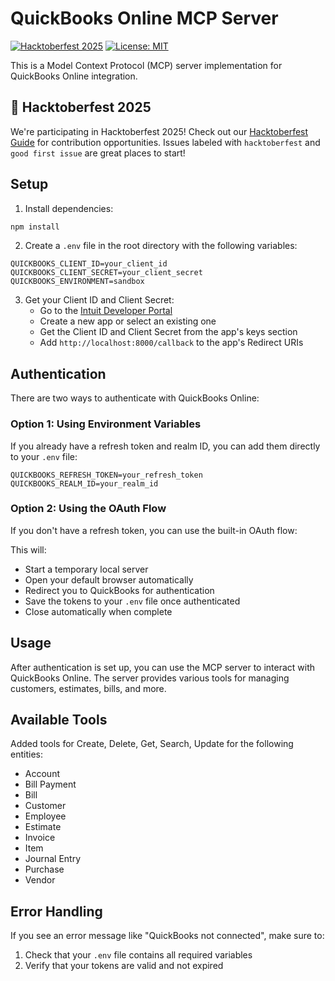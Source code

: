 # QuickBooks Online MCP Server

[![Hacktoberfest 2025](https://img.shields.io/badge/Hacktoberfest-2025-blueviolet)](HACKTOBERFEST.md)
[![License: MIT](https://img.shields.io/badge/License-MIT-yellow.svg)](LICENSE)

This is a Model Context Protocol (MCP) server implementation for QuickBooks Online integration.

## 🎃 Hacktoberfest 2025

We're participating in Hacktoberfest 2025! Check out our [Hacktoberfest Guide](HACKTOBERFEST.md) for contribution opportunities. Issues labeled with `hacktoberfest` and `good first issue` are great places to start!

## Setup

1. Install dependencies:
```bash
npm install
```

2. Create a `.env` file in the root directory with the following variables:
```env
QUICKBOOKS_CLIENT_ID=your_client_id
QUICKBOOKS_CLIENT_SECRET=your_client_secret
QUICKBOOKS_ENVIRONMENT=sandbox
```

3. Get your Client ID and Client Secret:
   - Go to the [Intuit Developer Portal](https://developer.intuit.com/)
   - Create a new app or select an existing one
   - Get the Client ID and Client Secret from the app's keys section
   - Add `http://localhost:8000/callback` to the app's Redirect URIs

## Authentication

There are two ways to authenticate with QuickBooks Online:

### Option 1: Using Environment Variables

If you already have a refresh token and realm ID, you can add them directly to your `.env` file:

```env
QUICKBOOKS_REFRESH_TOKEN=your_refresh_token
QUICKBOOKS_REALM_ID=your_realm_id
```

### Option 2: Using the OAuth Flow

If you don't have a refresh token, you can use the built-in OAuth flow:

This will:
- Start a temporary local server
- Open your default browser automatically
- Redirect you to QuickBooks for authentication
- Save the tokens to your `.env` file once authenticated
- Close automatically when complete

## Usage

After authentication is set up, you can use the MCP server to interact with QuickBooks Online. The server provides various tools for managing customers, estimates, bills, and more.

## Available Tools

Added tools for Create, Delete, Get, Search, Update for the following entities:


- Account
- Bill Payment
- Bill
- Customer
- Employee
- Estimate
- Invoice
- Item
- Journal Entry
- Purchase
- Vendor


## Error Handling

If you see an error message like "QuickBooks not connected", make sure to:

1. Check that your `.env` file contains all required variables
2. Verify that your tokens are valid and not expired

